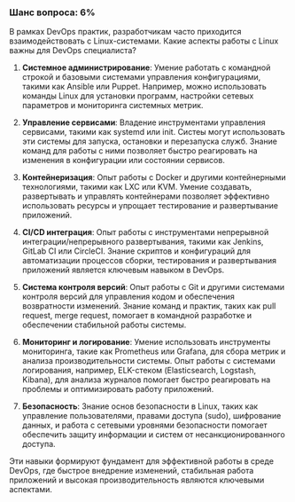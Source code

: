 ### Шанс вопроса: 6%

В рамках DevOps практик, разработчикам часто приходится взаимодействовать с Linux-системами. Какие аспекты работы с Linux важны для DevOps специалиста?

1. **Системное администрирование**: Умение работать с командной строкой и базовыми системами управления конфигурациями, такими как Ansible или Puppet. Например, можно использовать команды Linux для установки программ, настройки сетевых параметров и мониторинга системных метрик.

2. **Управление сервисами**: Владение инструментами управления сервисами, такими как systemd или init. Систеы могут использовать эти системы для запуска, остановки и перезапуска служб. Знание команд для работы с ними позволяет быстро реагировать на изменения в конфигурации или состоянии сервисов.

3. **Контейнеризация**: Опыт работы с Docker и другими контейнерными технологиями, такими как LXC или KVM. Умение создавать, развертывать и управлять контейнерами позволяет эффективно использовать ресурсы и упрощает тестирование и развертывание приложений.

4. **CI/CD интеграция**: Опыт работы с инструментами непрерывной интеграции/непрерывного развертывания, такими как Jenkins, GitLab CI или CircleCI. Знание скриптов и конфигураций для автоматизации процессов сборки, тестирования и развертывания приложений является ключевым навыком в DevOps.

5. **Система контроля версий**: Опыт работы с Git и другими системами контроля версий для управления кодом и обеспечения возвратности изменений. Знание команд и практик, таких как pull request, merge request, помогает в командной разработке и обеспечении стабильной работы системы.

6. **Мониторинг и логирование**: Умение использовать инструменты мониторинга, такие как Prometheus или Grafana, для сбора метрик и анализа производительности системы. Опыт работы с системами логирования, например, ELK-стеком (Elasticsearch, Logstash, Kibana), для анализа журналов помогает быстро реагировать на проблемы и оптимизировать работу приложений.

7. **Безопасность**: Знание основ безопасности в Linux, таких как управление пользователями, правами доступа (sudo), шифрование данных, и работа с сетевыми уровнями безопасности помогает обеспечить защиту информации и систем от несанкционированного доступа.

Эти навыки формируют фундамент для эффективной работы в среде DevOps, где быстрое внедрение изменений, стабильная работа приложений и высокая производительность являются ключевыми аспектами.